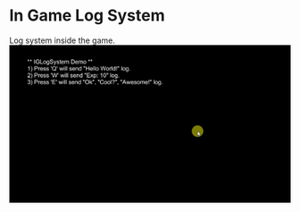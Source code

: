 # In Game Log System #

Log system inside the game. 
<br/>
<img src="../../screenshot/IGLog_system.gif"/>
